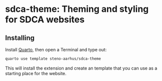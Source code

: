 # sdca-theme: Theming and styling for SDCA websites

## Installing

Install [Quarto](https://quarto.org/docs/get-started/), then open a Terminal and type out:

```bash
quarto use template steno-aarhus/sdca-theme
```

This will install the extension and create an template that you can use as a
starting place for the website.
